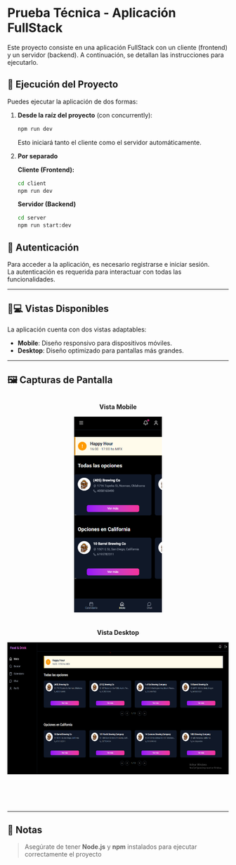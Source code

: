 # Prueba Técnica - Aplicación FullStack

Este proyecto consiste en una aplicación FullStack con un cliente (frontend) y un servidor (backend). A continuación, se detallan las instrucciones para ejecutarlo.

## 🚀 Ejecución del Proyecto

Puedes ejecutar la aplicación de dos formas:

1. **Desde la raíz del proyecto** (con concurrently):

   ```bash
   npm run dev
   ```

   Esto iniciará tanto el cliente como el servidor automáticamente.

2. **Por separado**

   **Cliente (Frontend):**

   ```bash
   cd client
   npm run dev
   ```

   **Servidor (Backend)**

   ```bash
   cd server
   npm run start:dev
   ```

## 🔐 Autenticación

Para acceder a la aplicación, es necesario registrarse e iniciar sesión.  
La autenticación es requerida para interactuar con todas las funcionalidades.

---

## 📱💻 Vistas Disponibles

La aplicación cuenta con dos vistas adaptables:

- **Mobile**: Diseño responsivo para dispositivos móviles.
- **Desktop**: Diseño optimizado para pantallas más grandes.

---

## 🖼️ Capturas de Pantalla

<div style="display: flex; gap: 20px; justify-content: center; flex-wrap: wrap;">

  <div>
    <p align="center"><strong>Vista Mobile</strong></p>
    <img src="./mobile.png" alt="Vista Mobile" width="200"/>
  </div>

  <div>
    <p align="center"><strong>Vista Desktop</strong></p>
    <img src="./desktop.png" alt="Vista Desktop" width="600" height="300"/>
  </div>

## </div>

---

## 📝 Notas

> Asegúrate de tener **Node.js** y **npm** instalados para ejecutar correctamente el proyecto
